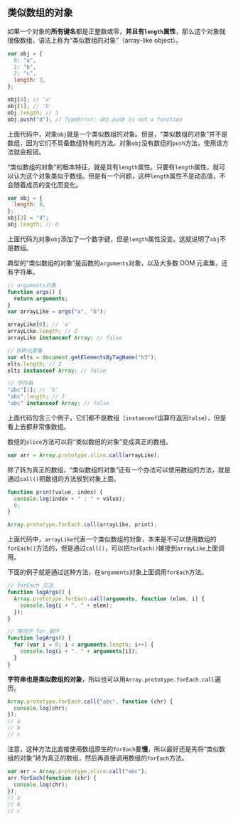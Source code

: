 ## 类似数组的对象

如果一个对象的**所有键名**都是正整数或零，**并且有`length`属性**，那么这个对象就很像数组，语法上称为“类似数组的对象”（array-like object）。

```javascript
var obj = {
  0: "a",
  1: "b",
  2: "c",
  length: 3,
};

obj[0]; // 'a'
obj[1]; // 'b'
obj.length; // 3
obj.push("d"); // TypeError: obj.push is not a function
```

上面代码中，对象`obj`就是一个类似数组的对象。但是，“类似数组的对象”并不是数组，因为它们不具备数组特有的方法。对象`obj`没有数组的`push`方法，使用该方法就会报错。

“类似数组的对象”的根本特征，就是具有`length`属性。只要有`length`属性，就可以认为这个对象类似于数组。但是有一个问题，这种`length`属性不是动态值，不会随着成员的变化而变化。

```javascript
var obj = {
  length: 0,
};
obj[3] = "d";
obj.length; // 0
```

上面代码为对象`obj`添加了一个数字键，但是`length`属性没变。这就说明了`obj`不是数组。

典型的“类似数组的对象”是函数的`arguments`对象，以及大多数 DOM 元素集，还有字符串。

```javascript
// arguments对象
function args() {
  return arguments;
}
var arrayLike = args("a", "b");

arrayLike[0]; // 'a'
arrayLike.length; // 2
arrayLike instanceof Array; // false

// DOM元素集
var elts = document.getElementsByTagName("h3");
elts.length; // 3
elts instanceof Array; // false

// 字符串
"abc"[1]; // 'b'
"abc".length; // 3
"abc" instanceof Array; // false
```

上面代码包含三个例子，它们都不是数组（`instanceof`运算符返回`false`），但是看上去都非常像数组。

数组的`slice`方法可以将“类似数组的对象”变成真正的数组。

```javascript
var arr = Array.prototype.slice.call(arrayLike);
```

除了转为真正的数组，“类似数组的对象”还有一个办法可以使用数组的方法，就是通过`call()`把数组的方法放到对象上面。

```javascript
function print(value, index) {
  console.log(index + " : " + value);
  0;
}

Array.prototype.forEach.call(arrayLike, print);
```

上面代码中，`arrayLike`代表一个类似数组的对象，本来是不可以使用数组的`forEach()`方法的，但是通过`call()`，可以把`forEach()`嫁接到`arrayLike`上面调用。

下面的例子就是通过这种方法，在`arguments`对象上面调用`forEach`方法。

```javascript
// forEach 方法
function logArgs() {
  Array.prototype.forEach.call(arguments, function (elem, i) {
    console.log(i + ". " + elem);
  });
}

// 等同于 for 循环
function logArgs() {
  for (var i = 0; i < arguments.length; i++) {
    console.log(i + ". " + arguments[i]);
  }
}
```

**字符串也是类似数组的对象**，所以也可以用`Array.prototype.forEach.call`遍历。

```javascript
Array.prototype.forEach.call("abc", function (chr) {
  console.log(chr);
});
// a
// b
// c
```

注意，这种方法比直接使用数组原生的`forEach`要**慢**，所以最好还是先将“类似数组的对象”转为真正的数组，然后再直接调用数组的`forEach`方法。

```javascript
var arr = Array.prototype.slice.call("abc");
arr.forEach(function (chr) {
  console.log(chr);
});
// a
// b
// c
```
